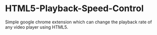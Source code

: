 # HTML5-Playback-Speed-Control
Simple google chrome extension which can change the playback rate of any video player using HTML5.
